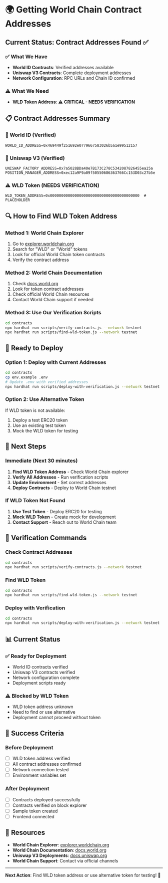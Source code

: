 # 🌍 Getting World Chain Contract Addresses

## **Current Status: Contract Addresses Found** ✅

### **✅ What We Have**
- **World ID Contracts**: Verified addresses available
- **Uniswap V3 Contracts**: Complete deployment addresses
- **Network Configuration**: RPC URLs and Chain ID confirmed

### **⚠️ What We Need**
- **WLD Token Address**: ⚠️ **CRITICAL - NEEDS VERIFICATION**

## **📋 Contract Addresses Summary**

### **🔗 World ID (Verified)**
```env
WORLD_ID_ADDRESS=0x469449f251692e0779667583026b5a1e99512157
```

### **🦄 Uniswap V3 (Verified)**
```env
UNISWAP_FACTORY_ADDRESS=0x7a5028BDa40e7B173C278C5342087826455ea25a
POSITION_MANAGER_ADDRESS=0xec12a9F9a09f50550686363766Cc153D03c27b5e
```

### **⚠️ WLD Token (NEEDS VERIFICATION)**
```env
WLD_TOKEN_ADDRESS=0x0000000000000000000000000000000000000000  # PLACEHOLDER
```

## **🔍 How to Find WLD Token Address**

### **Method 1: World Chain Explorer**
1. Go to [explorer.worldchain.org](https://explorer.worldchain.org)
2. Search for "WLD" or "World" tokens
3. Look for official World Chain token contracts
4. Verify the contract address

### **Method 2: World Chain Documentation**
1. Check [docs.world.org](https://docs.world.org)
2. Look for token contract addresses
3. Check official World Chain resources
4. Contact World Chain support if needed

### **Method 3: Use Our Verification Scripts**
```bash
cd contracts
npx hardhat run scripts/verify-contracts.js --network testnet
npx hardhat run scripts/find-wld-token.js --network testnet
```

## **🚀 Ready to Deploy**

### **Option 1: Deploy with Current Addresses**
```bash
cd contracts
cp env.example .env
# Update .env with verified addresses
npx hardhat run scripts/deploy-with-verification.js --network testnet
```

### **Option 2: Use Alternative Token**
If WLD token is not available:
1. Deploy a test ERC20 token
2. Use an existing test token
3. Mock the WLD token for testing

## **📝 Next Steps**

### **Immediate (Next 30 minutes)**
1. **Find WLD Token Address** - Check World Chain explorer
2. **Verify All Addresses** - Run verification scripts
3. **Update Environment** - Set correct addresses
4. **Deploy Contracts** - Deploy to World Chain testnet

### **If WLD Token Not Found**
1. **Use Test Token** - Deploy ERC20 for testing
2. **Mock WLD Token** - Create mock for development
3. **Contact Support** - Reach out to World Chain team

## **🔧 Verification Commands**

### **Check Contract Addresses**
```bash
cd contracts
npx hardhat run scripts/verify-contracts.js --network testnet
```

### **Find WLD Token**
```bash
cd contracts
npx hardhat run scripts/find-wld-token.js --network testnet
```

### **Deploy with Verification**
```bash
cd contracts
npx hardhat run scripts/deploy-with-verification.js --network testnet
```

## **📊 Current Status**

### **✅ Ready for Deployment**
- World ID contracts verified
- Uniswap V3 contracts verified
- Network configuration complete
- Deployment scripts ready

### **⚠️ Blocked by WLD Token**
- WLD token address unknown
- Need to find or use alternative
- Deployment cannot proceed without token

## **🎯 Success Criteria**

### **Before Deployment**
- [ ] WLD token address verified
- [ ] All contract addresses confirmed
- [ ] Network connection tested
- [ ] Environment variables set

### **After Deployment**
- [ ] Contracts deployed successfully
- [ ] Contracts verified on block explorer
- [ ] Sample token created
- [ ] Frontend connected

## **🔗 Resources**

- **World Chain Explorer**: [explorer.worldchain.org](https://explorer.worldchain.org)
- **World Chain Documentation**: [docs.world.org](https://docs.world.org)
- **Uniswap V3 Deployments**: [docs.uniswap.org](https://docs.uniswap.org/contracts/v3/reference/deployments/WorldChain-deployments)
- **World Chain Support**: Contact via official channels

---

**Next Action**: Find WLD token address or use alternative token for testing! 🚀
